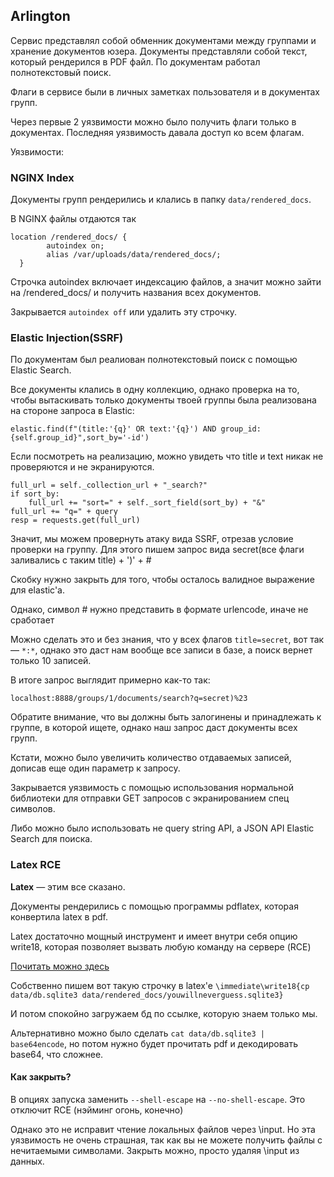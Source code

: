 ## Arlington


Сервис представлял собой обменник документами между группами и хранение документов юзера.
Документы представляли собой текст, который рендерился в PDF файл.
По документам работал полнотекстовый поиск.

Флаги в сервисе были в личных заметках пользователя и в документах групп.

Через первые 2 уязвимости можно было получить флаги только в документах. Последняя уязвимость давала доступ ко всем флагам.

Уязвимости: 

### NGINX Index

Документы групп рендерились и клались в папку `data/rendered_docs`.

В NGINX файлы отдаются так 
```
location /rendered_docs/ {
        autoindex on;
        alias /var/uploads/data/rendered_docs/;
  }
```

Строчка autoindex включает индексацию файлов, а значит можно зайти на /rendered_docs/ и получить названия всех документов.

Закрывается `autoindex off` или удалить эту строчку.

### Elastic Injection(SSRF)

По документам был реалиован полнотекстовый поиск с помощью Elastic Search.

Все документы клались в одну коллекцию, однако проверка на то, чтобы вытаскивать только документы твоей группы была реализована на стороне запроса в Elastic:

`elastic.find(f"(title:'{q}' OR text:'{q}') AND group_id:{self.group_id}",sort_by='-id')`

Если посмотреть на реализацию, можно увидеть что title и text никак не проверяются и не экранируются.
```
full_url = self._collection_url + "_search?"
if sort_by:
    full_url += "sort=" + self._sort_field(sort_by) + "&"
full_url += "q=" + query
resp = requests.get(full_url)
```
Значит, мы можем провернуть атаку вида SSRF, отрезав условие проверки на группу.
Для этого пишем запрос вида secret(все флаги заливались с таким title) + ')' + #

Скобку нужно закрыть для того, чтобы осталось валидное выражение для elastic'a.

Однако, символ # нужно представить в формате urlencode, иначе не сработает

Можно сделать это и без знания, что у всех флагов `title=secret`, вот так — `*:*`, однако это даст нам вообще все записи в базе, а поиск вернет только 10 записей.


В итоге запрос выглядит примерно как-то так:

`localhost:8888/groups/1/documents/search?q=secret)%23`

Обратите внимание, что вы должны быть залогинены и принадлежать к группе, в которой ищете, однако наш запрос даст документы всех групп.


Кстати, можно было увеличить количество отдаваемых записей, дописав еще один параметр к запросу.

Закрывается уязвимость с помощью использования нормальной библиотеки для отправки GET запросов с экранированием спец символов.

Либо можно было использовать не query string API, a JSON API Elastic Search для поиска.


### Latex RCE

**Latex** — этим все сказано. 

Документы рендерились с помощью программы pdflatex, которая конвертила latex в pdf.

Latex достаточно мощный инструмент и имеет внутри себя опцию write18, которая позволяет вызвать любую команду на сервере (RCE)

[Почитать можно здесь](https://github.com/swisskyrepo/PayloadsAllTheThings/tree/master/LaTeX%20injection)

Собственно пишем вот такую строчку в latex'e
`\immediate\write18{cp data/db.sqlite3 data/rendered_docs/youwillneverguess.sqlite3}`

И потом спокойно загружаем бд по ссылке, которую знаем только мы.

Альтернативно можно было сделать `cat data/db.sqlite3 | base64encode`, но потом нужно будет прочитать pdf и декодировать base64, что сложнее.

#### Как закрыть?

В опциях запуска заменить  `--shell-escape` на `--no-shell-escape`. Это отключит RCE (нэйминг огонь, конечно)

Однако это не исправит чтение локальных файлов через \input.
Но эта уязвимость не очень страшная, так как вы не можете получить файлы с нечитаемыми символами.
Закрыть можно, просто удаляя \input из данных.

